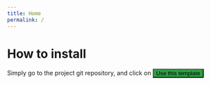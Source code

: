 ```yaml
---
title: Home
permalink: /
---
```


<h1>How to install</h1>
Simply go to the project git repository, and click on <a href="https://github.com/tsukasaroot/Light"><button style="background-color: #2ea043" type="button">Use this template</button></a>
